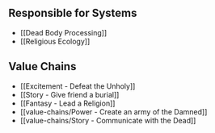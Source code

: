 ## Responsible for Systems
- [[Dead Body Processing]]
- [[Religious Ecology]]
## Value Chains
- [[Excitement - Defeat the Unholy]]
- [[Story - Give friend a burial]]
- [[Fantasy - Lead a Religion]]
- [[value-chains/Power - Create an army of the Damned]]
- [[value-chains/Story - Communicate with the Dead]]